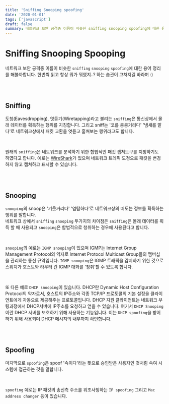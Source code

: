 ```yaml
---
title: 'Sniffing Snooping spoofing'
date: '2020-01-01'
tags: ['javascript']
draft: false
summary: 네트워크 보안 공격중 이름이 비슷한 sniffing snooping spoofing에 대한 용어 정리를 해볼까합니다.
---
```


# Sniffing Snooping Spooping

네트워크 보안 공격중 이름이 비슷한 `sniffing` `snooping` `spoofing`에 대한 용어 정리를 해볼까합니다. 한번씩 읽고 항상 뭐가 뭐였지..? 하는 습관이 고쳐지길 바라며 :) <br />

<br /><br />

## Sniffing

도청(Eavesdropping), 엿듣기(Wiretapping)라고 불리는 `sniffing`은 통신상에서 몰래 데이터를 획득하는 행위를 지칭합니다. 그리고 sniff는 '코를 킁킁거리다' '냄새를 맡다'로 네트워크상에서 패킷 교환을 엿듣고 훔쳐보는 행위라고도 합니다. <br />

<br />

원래의 `sniffing`은 네트워크를 분석하기 위한 합법적인 패킷 캡쳐도구를 지칭하기도 하였다고 합니다. 예로는 [WireShark](https://www.wireshark.org/)가 있으며 네트워크 트레픽 도청으로 패킷을 변경하지 않고 캡쳐하고 표시할 수 있습니다. <br />

<br /><br />

## Snooping

`snooping`의 snoop은 '기웃거리다' '염탐하다'로 네트워크상의 떠도는 정보를 획득하는 행위를 말합니다. <br />
네트워크 상에서 `sniffing` `snooping` 두가지의 차이점은 `sniffing`은 몰래 데이터를 획득 할 때 사용되고 `snooping`은 합법적으로 청취하는 경우에 사용된다고 합니다. <br />

<br />

`snooping`의 예로는 `IGMP snooping`이 있으며 IGMP는 Internet Group Management Protocol의 약자로 Internet Protocol Multicast Group들의 멤버십을 관리하는 통신 규약입니다. `IGMP snooping`은 IGMP 트래픽을 감지하기 위한 것으로 스위치가 호스트와 라우터 간 IGMP 대화를 '청취'할 수 있도록 합니다. <br />

<br />

또 다른 예로 `DHCP snooping`이 있습니다. DHCP란 Dynamic Host Configuration Protocol의 약자로서, 호스트의 IP주소와 각종 TCP/IP 프로토콜의 기본 설정을 클라이언트에게 자동으로 제공해주는 프로토콜입니다. DHCP 지원 클라이언트는 네트워크 부팅과정에서 DHCP서버에 IP주소를 요청하고 얻을 수 있습니다. 여기서 `DHCP Snooping`이란 DHCP 서버를 보호하기 위해 사용하는 기능입니다. 이는 `DHCP spoofing`을 방어하기 위해 사용되며 DHCP 메시지의 내부까지 확인합니다.

<br /><br />

## Spoofing

마지막으로 `spoofing`은 spoof '속이다'라는 뜻으로 승인받은 사용자인 것처럼 속여 시스템에 접근하는 것을 말합니다. <br />

<br />

`spoofing` 예로는 IP 패킷의 송신측 주소를 위조사칭하는 `IP spoofing` 그리고 `Mac address changer` 등이 있습니다.

<br /><br /><br />
